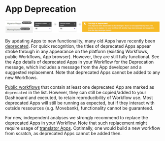 # App Deprecation

![App_Deprecation_Screenshot](deprec_news.jpg)

By updating Apps to new functionality, many old Apps have recently been [deprecated](https://docs.moveapps.org/#/app_deprecation). For quick recognition, the titles of deprecated Apps appear stroke through in any appearance on the platform (existing Workflows, public Workflows, App browser). However, they are still fully functional. See the App details of deprecated Apps in your Workflow for the Deprecation message, which includes a message from the App developer and a suggested replacement. Note that deprecated Apps cannot be added to any new Workflows.

[Public workflows](https://docs.moveapps.org/#/share_workflow?id=how-to-find-and-add-public-workflows) that contain at least one deprecated App are marked as `deprecated` in the list. However, they can still be copied/added to your Dashboard and executed, to retain reproducibility of Workflow use. Most deprecated Apps will still be running as expected, but if they interact with outside ressources (e.g. Movebank), functionality cannot be guaranteed.

For new, independent analyses we strongly recommend to replace the deprecated Apps in your Workflow. Note that such replacement might require usage of [translator Apps](translator.md). Optimally, one would build a new workflow from scratch, as deprecated Apps cannot be added then.



